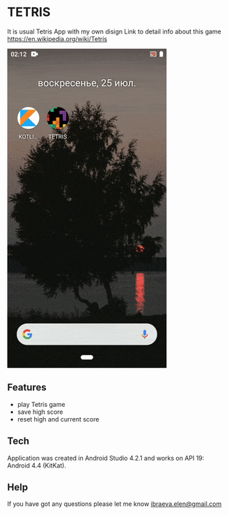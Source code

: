 # TETRIS

It is usual Tetris App with my own disign
Link to detail info about this game https://en.wikipedia.org/wiki/Tetris

![](https://github.com/ElenaIbr/Tetris/blob/master/demoTetris.gif)

## Features

- play Tetris game
- save high score
- reset high and current score 

## Tech

Application was created in Android Studio 4.2.1 and works on API 19: Android 4.4 (KitKat).

## Help

If you have got any questions please let me know ibraeva.elen@gmail.com
